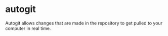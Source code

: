 # autogit
Autogit allows changes that are made in the repository to get pulled to your computer in real time.
